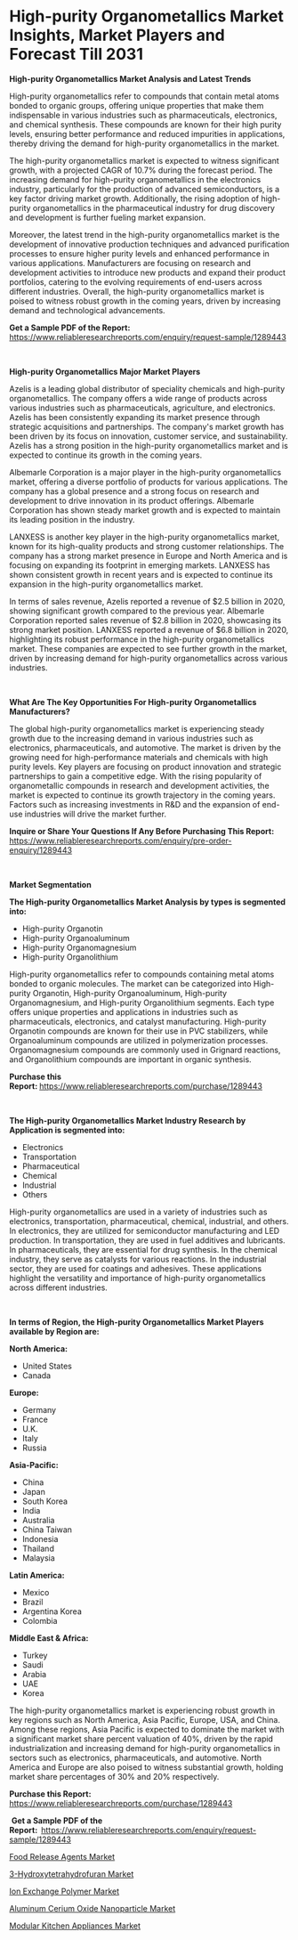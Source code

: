 <p><h1>High-purity Organometallics Market Insights, Market Players and Forecast Till 2031</h1></p><p><strong>High-purity Organometallics Market Analysis and Latest Trends</strong></p>
<p><p>High-purity organometallics refer to compounds that contain metal atoms bonded to organic groups, offering unique properties that make them indispensable in various industries such as pharmaceuticals, electronics, and chemical synthesis. These compounds are known for their high purity levels, ensuring better performance and reduced impurities in applications, thereby driving the demand for high-purity organometallics in the market.</p><p>The high-purity organometallics market is expected to witness significant growth, with a projected CAGR of 10.7% during the forecast period. The increasing demand for high-purity organometallics in the electronics industry, particularly for the production of advanced semiconductors, is a key factor driving market growth. Additionally, the rising adoption of high-purity organometallics in the pharmaceutical industry for drug discovery and development is further fueling market expansion.</p><p>Moreover, the latest trend in the high-purity organometallics market is the development of innovative production techniques and advanced purification processes to ensure higher purity levels and enhanced performance in various applications. Manufacturers are focusing on research and development activities to introduce new products and expand their product portfolios, catering to the evolving requirements of end-users across different industries. Overall, the high-purity organometallics market is poised to witness robust growth in the coming years, driven by increasing demand and technological advancements.</p></p>
<p><strong>Get a Sample PDF of the Report:&nbsp;</strong> <a href="https://www.reliableresearchreports.com/enquiry/request-sample/1289443">https://www.reliableresearchreports.com/enquiry/request-sample/1289443</a></p>
<p>&nbsp;</p>
<p><strong>High-purity Organometallics Major Market Players</strong></p>
<p><p>Azelis is a leading global distributor of speciality chemicals and high-purity organometallics. The company offers a wide range of products across various industries such as pharmaceuticals, agriculture, and electronics. Azelis has been consistently expanding its market presence through strategic acquisitions and partnerships. The company's market growth has been driven by its focus on innovation, customer service, and sustainability. Azelis has a strong position in the high-purity organometallics market and is expected to continue its growth in the coming years.</p><p>Albemarle Corporation is a major player in the high-purity organometallics market, offering a diverse portfolio of products for various applications. The company has a global presence and a strong focus on research and development to drive innovation in its product offerings. Albemarle Corporation has shown steady market growth and is expected to maintain its leading position in the industry.</p><p>LANXESS is another key player in the high-purity organometallics market, known for its high-quality products and strong customer relationships. The company has a strong market presence in Europe and North America and is focusing on expanding its footprint in emerging markets. LANXESS has shown consistent growth in recent years and is expected to continue its expansion in the high-purity organometallics market.</p><p>In terms of sales revenue, Azelis reported a revenue of $2.5 billion in 2020, showing significant growth compared to the previous year. Albemarle Corporation reported sales revenue of $2.8 billion in 2020, showcasing its strong market position. LANXESS reported a revenue of $6.8 billion in 2020, highlighting its robust performance in the high-purity organometallics market. These companies are expected to see further growth in the market, driven by increasing demand for high-purity organometallics across various industries.</p></p>
<p>&nbsp;</p>
<p><strong>What Are The Key Opportunities For High-purity Organometallics Manufacturers?</strong></p>
<p><p>The global high-purity organometallics market is experiencing steady growth due to the increasing demand in various industries such as electronics, pharmaceuticals, and automotive. The market is driven by the growing need for high-performance materials and chemicals with high purity levels. Key players are focusing on product innovation and strategic partnerships to gain a competitive edge. With the rising popularity of organometallic compounds in research and development activities, the market is expected to continue its growth trajectory in the coming years. Factors such as increasing investments in R&D and the expansion of end-use industries will drive the market further.</p></p>
<p><strong>Inquire or Share Your Questions If Any Before Purchasing This Report:</strong> <a href="https://www.reliableresearchreports.com/enquiry/pre-order-enquiry/1289443">https://www.reliableresearchreports.com/enquiry/pre-order-enquiry/1289443</a></p>
<p>&nbsp;</p>
<p><strong>Market Segmentation</strong></p>
<p><strong>The High-purity Organometallics Market Analysis by types is segmented into:</strong></p>
<p><ul><li>High-purity Organotin</li><li>High-purity Organoaluminum</li><li>High-purity Organomagnesium</li><li>High-purity Organolithium</li></ul></p>
<p><p>High-purity organometallics refer to compounds containing metal atoms bonded to organic molecules. The market can be categorized into High-purity Organotin, High-purity Organoaluminum, High-purity Organomagnesium, and High-purity Organolithium segments. Each type offers unique properties and applications in industries such as pharmaceuticals, electronics, and catalyst manufacturing. High-purity Organotin compounds are known for their use in PVC stabilizers, while Organoaluminum compounds are utilized in polymerization processes. Organomagnesium compounds are commonly used in Grignard reactions, and Organolithium compounds are important in organic synthesis.</p></p>
<p><strong>Purchase this Report:&nbsp;</strong><a href="https://www.reliableresearchreports.com/purchase/1289443">https://www.reliableresearchreports.com/purchase/1289443</a></p>
<p>&nbsp;</p>
<p><strong>The High-purity Organometallics Market Industry Research by Application is segmented into:</strong></p>
<p><ul><li>Electronics</li><li>Transportation</li><li>Pharmaceutical</li><li>Chemical</li><li>Industrial</li><li>Others</li></ul></p>
<p><p>High-purity organometallics are used in a variety of industries such as electronics, transportation, pharmaceutical, chemical, industrial, and others. In electronics, they are utilized for semiconductor manufacturing and LED production. In transportation, they are used in fuel additives and lubricants. In pharmaceuticals, they are essential for drug synthesis. In the chemical industry, they serve as catalysts for various reactions. In the industrial sector, they are used for coatings and adhesives. These applications highlight the versatility and importance of high-purity organometallics across different industries.</p></p>
<p>&nbsp;</p>
<p><strong>In terms of Region, the High-purity Organometallics Market Players available by Region are:</strong></p>
<p>
    <p> <strong> North America: </strong>
        <ul>
            <li>United States</li>
            <li>Canada</li>
        </ul>
        </p> 
    <p> <strong> Europe: </strong>
        <ul>
            <li>Germany</li>
            <li>France</li>
            <li>U.K.</li>
            <li>Italy</li>
            <li>Russia</li>
        </ul>
        </p> 
    <p> <strong> Asia-Pacific: </strong>
        <ul>
            <li>China</li>
            <li>Japan</li>
            <li>South Korea</li>
            <li>India</li>
            <li>Australia</li>
            <li>China Taiwan</li>
            <li>Indonesia</li>
            <li>Thailand</li>
            <li>Malaysia</li>
        </ul>
        </p> 
    <p> <strong> Latin America: </strong>
        <ul>
            <li>Mexico</li>
            <li>Brazil</li>
            <li>Argentina Korea</li>
            <li>Colombia</li>
        </ul>
        </p> 
    <p> <strong> Middle East & Africa: </strong>
        <ul>
            <li>Turkey</li>
            <li>Saudi</li>
            <li>Arabia</li>
            <li>UAE</li>
            <li>Korea</li>
        </ul>
    </p>
    </p>
<p><p>The high-purity organometallics market is experiencing robust growth in key regions such as North America, Asia Pacific, Europe, USA, and China. Among these regions, Asia Pacific is expected to dominate the market with a significant market share percent valuation of 40%, driven by the rapid industrialization and increasing demand for high-purity organometallics in sectors such as electronics, pharmaceuticals, and automotive. North America and Europe are also poised to witness substantial growth, holding market share percentages of 30% and 20% respectively.</p></p>
<p><strong>Purchase this Report: </strong><a href="https://www.reliableresearchreports.com/purchase/1289443">https://www.reliableresearchreports.com/purchase/1289443</a></p>
<p>&nbsp;<strong>Get a Sample PDF of the Report:&nbsp;&nbsp;</strong><a href="https://www.reliableresearchreports.com/enquiry/request-sample/1289443">https://www.reliableresearchreports.com/enquiry/request-sample/1289443</a></p>
<p><strong></strong></p>
<p><p><a href="https://view.publitas.com/reportprime-1/food-release-agents-market-challenges-opportunities-and-growth-drivers-and-major-market-players-forecasted-for-period-from-2024-2031/">Food Release Agents Market</a></p><p><a href="https://changeable-paste-463.notion.site/3-Hydroxytetrahydrofuran-Market-Size-Furnishes-Valuable-Information-Encompassing-Market-Share-Marke-97f8c20b95554ca58fdefa4a8c724a8c">3-Hydroxytetrahydrofuran Market</a></p><p><a href="https://view.publitas.com/reportprime-1/ion-exchange-polymer-market-provides-a-comprehensive-analysis-including-a-macro-overview-of-the-market-as-well-as-micro-details-such-as-market-size-and-competitive-landscape/">Ion Exchange Polymer Market</a></p><p><a href="https://fuschia-pecorino-a6d.notion.site/Aluminum-Cerium-Oxide-Nanoparticle-Market-Research-Report-Reveals-The-Latest-Trends-And-Opportunitie-08f1b55207424303ad6e378cf306bc82">Aluminum Cerium Oxide Nanoparticle Market</a></p><p><a href="https://github.com/arionmp/Market-Research-Report-List-2/blob/main/modular-kitchen-appliances-market.md">Modular Kitchen Appliances Market</a></p></p>